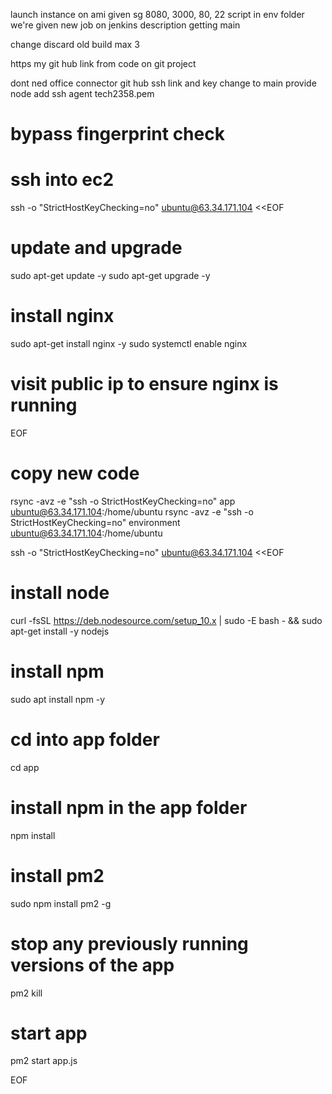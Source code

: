 launch instance on ami given sg 8080, 3000, 80, 22
script in env folder we're given
new job on jenkins
description getting main

change discard old build max 3

https my git hub link from code on git project

dont ned office connector
git hub ssh link and key
change to main
provide node
add ssh agent tech2358.pem

# bypass fingerprint check
# ssh into ec2
ssh -o  "StrictHostKeyChecking=no" ubuntu@63.34.171.104 <<EOF
# update and upgrade
sudo apt-get update -y
sudo apt-get upgrade -y

# install nginx
sudo apt-get install nginx -y
sudo systemctl enable nginx

# visit public ip to ensure nginx is running

EOF

# copy new code
rsync -avz -e "ssh -o StrictHostKeyChecking=no" app ubuntu@63.34.171.104:/home/ubuntu
rsync -avz -e "ssh -o StrictHostKeyChecking=no" environment ubuntu@63.34.171.104:/home/ubuntu

ssh -o  "StrictHostKeyChecking=no" ubuntu@63.34.171.104 <<EOF
# install node
curl -fsSL https://deb.nodesource.com/setup_10.x | sudo -E bash - && sudo apt-get install -y nodejs

# install npm
sudo apt install npm -y

# cd into app folder
cd app

# install npm in the app folder
npm install

# install pm2
sudo npm install pm2 -g

# stop any previously running versions of the app
pm2 kill

# start app
pm2 start app.js

EOF
